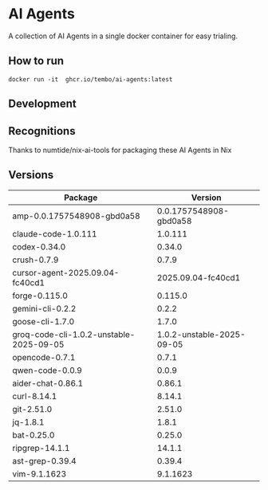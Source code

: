 # AI Agents

A collection of AI Agents in a single docker container for easy trialing.

## How to run

```
docker run -it  ghcr.io/tembo/ai-agents:latest
```

## Development

## Recognitions

Thanks to numtide/nix-ai-tools for packaging these AI Agents in Nix

## Versions

| Package                                 | Version                   |
| --------------------------------------- | ------------------------- |
| amp-0.0.1757548908-gbd0a58              | 0.0.1757548908-gbd0a58    |
| claude-code-1.0.111                     | 1.0.111                   |
| codex-0.34.0                            | 0.34.0                    |
| crush-0.7.9                             | 0.7.9                     |
| cursor-agent-2025.09.04-fc40cd1         | 2025.09.04-fc40cd1        |
| forge-0.115.0                           | 0.115.0                   |
| gemini-cli-0.2.2                        | 0.2.2                     |
| goose-cli-1.7.0                         | 1.7.0                     |
| groq-code-cli-1.0.2-unstable-2025-09-05 | 1.0.2-unstable-2025-09-05 |
| opencode-0.7.1                          | 0.7.1                     |
| qwen-code-0.0.9                         | 0.0.9                     |
| aider-chat-0.86.1                       | 0.86.1                    |
| curl-8.14.1                             | 8.14.1                    |
| git-2.51.0                              | 2.51.0                    |
| jq-1.8.1                                | 1.8.1                     |
| bat-0.25.0                              | 0.25.0                    |
| ripgrep-14.1.1                          | 14.1.1                    |
| ast-grep-0.39.4                         | 0.39.4                    |
| vim-9.1.1623                            | 9.1.1623                  |
